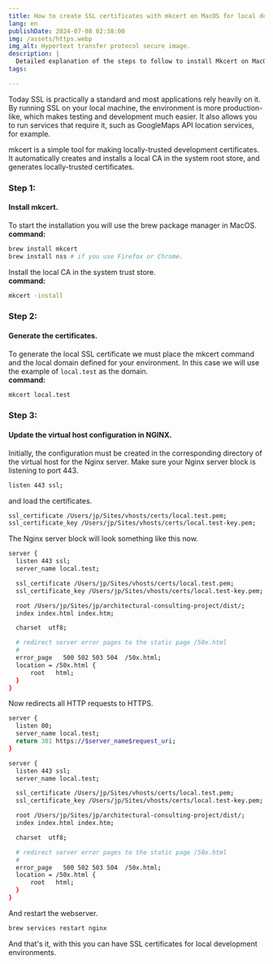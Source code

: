 ```yaml
---
title: How to create SSL certificates with mkcert on MacOS for local development environments with NGINX web server
lang: en
publishDate: 2024-07-08 02:38:00
img: /assets/https.webp
img_alt: Hypertext transfer protocol secure image.
description: |
  Detailed explanation of the steps to follow to install Mkcert on MacOS (ARM) with M1 or M2 🔐🌐.
tags:

---
```


Today SSL is practically a standard and most applications rely heavily on it. By running SSL on your local machine, the environment is more production-like, which makes testing and development much easier. It also allows you to run services that require it, such as GoogleMaps API location services, for example.

mkcert is a simple tool for making locally-trusted development certificates. It automatically creates and installs a local CA in the system root store, and generates locally-trusted certificates.

### Step 1:
#### Install mkcert.

To start the installation you will use the brew package manager in MacOS.<br>
**command:**

```bash
brew install mkcert
brew install nss # if you use Firefox or Chrome.
```

Install the local CA in the system trust store.<br>
**command:**

```bash
mkcert -install
```
### Step 2:
#### Generate the certificates.

To generate the local SSL certificate we must place the mkcert command and the local domain defined for your environment.
In this case we will use the example of `local.test` as the domain.<br>
**command:**

```bash
mkcert local.test
```

### Step 3:
#### Update the virtual host configuration in NGINX.

Initially, the configuration must be created in the corresponding directory of the virtual host for the Nginx server.
Make sure your Nginx server block is listening to port 443.

```bash
listen 443 ssl;
```

and load the certificates.

```bash
ssl_certificate /Users/jp/Sites/vhosts/certs/local.test.pem;
ssl_certificate_key /Users/jp/Sites/vhosts/certs/local.test-key.pem;
```

The Nginx server block will look something like this now.

```bash
server {
  listen 443 ssl;
  server_name local.test;

  ssl_certificate /Users/jp/Sites/vhosts/certs/local.test.pem;
  ssl_certificate_key /Users/jp/Sites/vhosts/certs/local.test-key.pem;

  root /Users/jp/Sites/jp/architectural-consulting-project/dist/;
  index index.html index.htm;

  charset  utf8;

  # redirect server error pages to the static page /50x.html
  #
  error_page   500 502 503 504  /50x.html;
  location = /50x.html {
      root   html;
  }
}
```

Now redirects all HTTP requests to HTTPS.

```bash
server {
  listen 80;
  server_name local.test;
  return 301 https://$server_name$request_uri;
}

server {
  listen 443 ssl;
  server_name local.test;

  ssl_certificate /Users/jp/Sites/vhosts/certs/local.test.pem;
  ssl_certificate_key /Users/jp/Sites/vhosts/certs/local.test-key.pem;

  root /Users/jp/Sites/jp/architectural-consulting-project/dist/;
  index index.html index.htm;

  charset  utf8;

  # redirect server error pages to the static page /50x.html
  #
  error_page   500 502 503 504  /50x.html;
  location = /50x.html {
      root   html;
  }
}
```

And restart the webserver.

```bash
brew services restart nginx
```

And that's it, with this you can have SSL certificates for local development environments.
